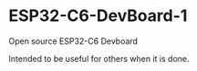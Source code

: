 # ESP32-C6-DevBoard-1
Open source ESP32-C6 Devboard 

Intended to be useful for others when it is done.
